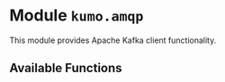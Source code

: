 # Module `kumo.amqp`

This module provides Apache Kafka client functionality.

## Available Functions
